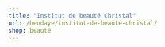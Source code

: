 ```yaml
---
title: "Institut de beauté Christal"
url: /hendaye/institut-de-beaute-christal/
shop: beauté
---
```

